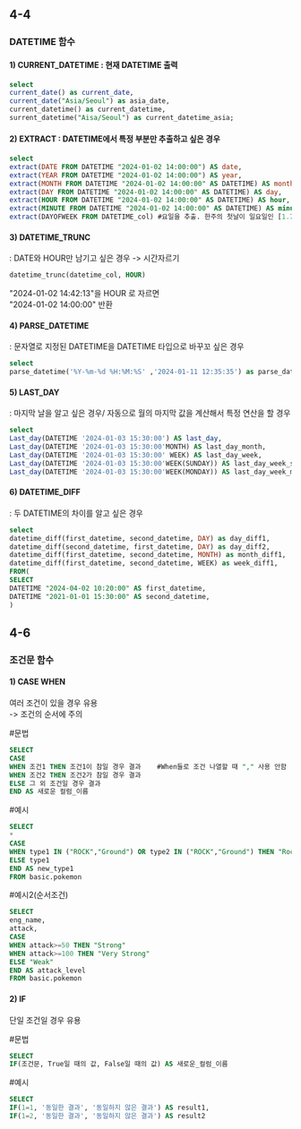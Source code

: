 ## 4-4   
### DATETIME 함수   
#### 1) CURRENT_DATETIME : 현재 DATETIME 출력      

```sql 
select   
current_date() as current_date,   
current_date("Asia/Seoul") as asia_date,   
current_datetime() as current_datetime,   
surrent_datetime("Aisa/Seoul") as current_datetime_asia;   
``` 
#### 2) EXTRACT : DATETIME에서 특정 부분만 추출하고 싶은 경우      

```sql   
select   
extract(DATE FROM DATETIME "2024-01-02 14:00:00") AS date,   
extract(YEAR FROM DATETIME "2024-01-02 14:00:00") AS year,    
extract(MONTH FROM DATETIME "2024-01-02 14:00:00" AS DATETIME) AS month,    
extract(DAY FROM DATETIME "2024-01-02 14:00:00" AS DATETIME) AS day,    
extract(HOUR FROM DATETIME "2024-01-02 14:00:00" AS DATETIME) AS hour,   
extract(MINUTE FROM DATETIME "2024-01-02 14:00:00" AS DATETIME) AS minute,       
extract(DAYOFWEEK FROM DATETIME_col) #요일을 추출. 한주의 첫날이 일요일인 [1.7] 범위로 반환    
```    
   
#### 3) DATETIME_TRUNC   
: DATE와 HOUR만 남기고 싶은 경우 -> 시간자르기   
```sql   
datetime_trunc(datetime_col, HOUR)    
```   
"2024-01-02 14:42:13"을 HOUR 로 자르면   
"2024-01-02 14:00:00" 반환    

#### 4) PARSE_DATETIME   
: 문자열로 지정된 DATETIME을 DATETIME 타입으로 바꾸꼬 싶은 경우   
```sql   
select   
parse_datetime('%Y-%m-%d %H:%M:%S' ,'2024-01-11 12:35:35') as parse_datetime;   
```   
#### 5) LAST_DAY   
: 마지막 날을 알고 싶은 경우/ 자동으로 월의 마지막 값을 계산해서 특정 연산을 할 경우   
```sql   
select   
Last_day(DATETIME '2024-01-03 15:30:00') AS last_day,   
Last_day(DATETIME '2024-01-03 15:30:00'MONTH) AS last_day_month,   
Last_day(DATETIME '2024-01-03 15:30:00' WEEK) AS last_day_week,   
Last_day(DATETIME '2024-01-03 15:30:00'WEEK(SUNDAY)) AS last_day_week_sun,   #일요일기준 마지막날   
Last_day(DATETIME '2024-01-03 15:30:00'WEEK(MONDAY)) AS last_day_week_mon   #월요일기준 마지막날   
```   
   
#### 6) DATETIME_DIFF   
: 두 DATETIME의 차이를 알고 싶은 경우   
```sql   
select   
datetime_diff(first_datetime, second_datetime, DAY) as day_diff1,   
datetime_diff(second_datetime, first_datetime, DAY) as day_diff2,     
datetime_diff(first_datetime, second_datetime, MONTH) as month_diff1,   
datetime_diff(first_datetime, second_datetime, WEEK) as week_diff1,     
FROM(     
SELECT   
DATETIME "2024-04-02 10:20:00" AS first_datetime,     
DATETIME "2021-01-01 15:30:00" AS second_datetime,   
)   
```   

## 4-6   
### 조건문 함수   
#### 1) CASE WHEN   
여러 조건이 있을 경우 유용     
-> 조건의 순서에 주의   


#문법    
   
```sql   
SELECT   
CASE   
WHEN 조건1 THEN 조건1이 참일 경우 결과    #When들로 조건 나열할 때 "," 사용 안함     
WHEN 조건2 THEN 조건2가 참일 경우 결과   
ELSE 그 외 조건일 경우 결과   
END AS 새로운 컬럼_이름   
``` 

#예시   
```sql   
SELECT   
*   
CASE   
WHEN type1 IN ("ROCK","Ground") OR type2 IN ("ROCK","Ground") THEN "Rock&Ground"   
ELSE type1   
END AS new_type1   
FROM basic.pokemon   
```   

#예시2(순서조건)   
```sql   
SELECT   
eng_name,   
attack,   
CASE   
WHEN attack>=50 THEN "Strong"   
WHEN attack>=100 THEN "Very Strong"   
ELSE "Weak"   
END AS attack_level   
FROM basic.pokemon   
```   
   
#### 2) IF   
단일 조건일 경우 유용   

#문법   
```sql   
SELECT   
IF(조건문, True일 때의 값, False일 때의 값) AS 새로운_컬럼_이름   
```   

#예시   
```sql   
SELECT   
IF(1=1, '동일한 결과', '동일하지 않은 결과') AS result1,   
IF(1=2, '동일한 결과', '동일하지 않은 결과') AS result2      
```   

